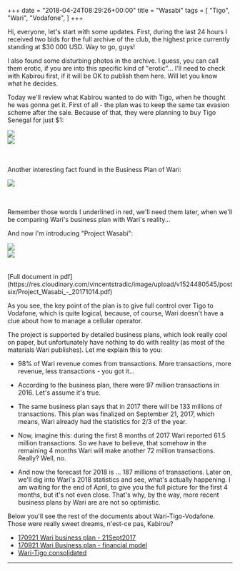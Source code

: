 +++
date = "2018-04-24T08:29:26+00:00"
title = "Wasabi"
tags = [
    "Tigo",
    "Wari",
    "Vodafone",
]
+++

Hi, everyone, let's start with some updates. First, during the last 24 hours I received two bids for the full archive of the club, the highest price currently standing at $30 000 USD. Way to go, guys!

I also found some disturbing photos in the archive. I guess, you can call them erotic, if you are into this specific kind of "erotic"... I'll need to check with Kabirou first, if it will be OK to publish them here. Will let you know what he decides.
<!--more-->

Today we'll review what Kabirou wanted to do with Tigo, when he thought he was gonna get it. First of all - the plan was to keep the same tax evasion scheme after the sale. Because of that, they were planning to buy Tigo Senegal for just $1:

<div class="container" style="width:auto">
  <a target="blank" href="https://res.cloudinary.com/vincentstradic/image/upload/v1524480544/postsix/pic_six_1.jpg">
    <img src="https://res.cloudinary.com/vincentstradic/image/upload/v1524480544/postsix/pic_six_1.jpg" style="max-width:100%">
  </a>
</div>

<div class="container" style="width:auto">
  <a target="blank" href="https://res.cloudinary.com/vincentstradic/image/upload/v1524480544/postsix/pic_six_2.jpg">
    <img src="https://res.cloudinary.com/vincentstradic/image/upload/v1524480544/postsix/pic_six_2.jpg" style="max-width:100%">
  </a>
</div>
<br></br>


Another interesting fact found in the Business Plan of Wari:

<div class="container" style="width:auto">
  <a target="blank" href="https://res.cloudinary.com/vincentstradic/image/upload/v1524480545/postsix/pic_six_3.jpg">
    <img src="https://res.cloudinary.com/vincentstradic/image/upload/v1524480545/postsix/pic_six_3.jpg" style="max-width:100%">
  </a>
</div>
<br></br>

Remember those words I underlined in red, we'll need them later, when we'll be comparing Wari's business plan with Wari's reality...

And now I'm introducing "Project Wasabi":
<div class="container" style="width:auto">
  <a target="blank" href="https://res.cloudinary.com/vincentstradic/image/upload/v1524480545/postsix/pic_six_4.jpg">
    <img src="https://res.cloudinary.com/vincentstradic/image/upload/v1524480545/postsix/pic_six_4.jpg" style="max-width:100%">
  </a>
</div>

<div class="container" style="width:auto">
  <a target="blank" href="https://res.cloudinary.com/vincentstradic/image/upload/v1524480544/postsix/pic_six_5.jpg">
    <img src="https://res.cloudinary.com/vincentstradic/image/upload/v1524480544/postsix/pic_six_5.jpg" style="max-width:100%">
  </a>
</div>
<br></br>
[Full document in pdf](https://res.cloudinary.com/vincentstradic/image/upload/v1524480545/postsix/Project_Wasabi_-_20171014.pdf)

As you see, the key point of the plan is to give full control over Tigo to Vodafone, which is quite logical, because, of course, Wari doesn't have a clue about how to manage a cellular operator.

The project is supported by detailed business plans, which look really cool on paper, but unfortunately have nothing to do with reality (as most of the materials Wari publishes). Let me explain this to you:

- 98% of Wari revenue comes from transactions. More transactions, more revenue, less transactions - you got it...

- According to the business plan, there were 97 million transactions in 2016. Let's assume it's true.

- The same business plan says that in 2017 there will be 133 millions of transactions. This plan was finalized on September 21, 2017, which means, Wari already had the statistics for 2/3 of the year.

- Now, imagine this: during the first 8 months of 2017 Wari reported 61.5 million transactions. So we have to believe, that somehow in the remaining 4 months Wari will make another 72 million transactions. Really? Well, no.

- And now the forecast for 2018 is ... 187 millions of transactions. Later on, we'll dig into Wari's 2018 statistics and see, what's actually happening. I am waiting for the end of April, to give you the full picture for the first 4 months, but it's not even close. That's why, by the way, more recent business plans by Wari are are not so optimistic.

Below you'll see the rest of the documents about Wari-Tigo-Vodafone. Those were really sweet dreams, n'est-ce pas, Kabirou?
- [170921 Wari business plan - 21Sept2017](https://res.cloudinary.com/vincentstradic/image/upload/v1524480545/postsix/170921_Wari_business_plan_-_21Sept2017.pdf)
- [170921 Wari Business plan - financial model](https://res.cloudinary.com/vincentstradic/raw/upload/v1524480545/postsix/170921_Wari_Business_plan_-_financial_model.xlsx)
- [Wari-Tigo consolidated](https://res.cloudinary.com/vincentstradic/raw/upload/v1524480545/postsix/Wari-Tigo_consolidated.xlsx)

<hr>
